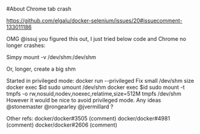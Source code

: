 #About Chrome tab crash

https://github.com/elgalu/docker-selenium/issues/20#issuecomment-133011186

OMG @issuj you figured this out, I just tried below code and Chrome no longer crashes:

Simpy mount -v /dev/shm:/dev/shm

Or, longer, create a big shm

Started in privileged mode: docker run --privileged
Fix small /dev/shm size
docker exec $id sudo umount /dev/shm
docker exec $id sudo mount -t tmpfs -o rw,nosuid,nodev,noexec,relatime,size=512M tmpfs /dev/shm
However it would be nice to avoid privileged mode.
Any ideas @stonemaster @rongearley @jvermillard ?

Other refs:
docker/docker#3505 (comment)
docker/docker#4981 (comment)
docker/docker#2606 (comment)